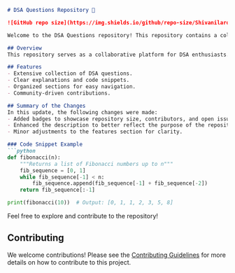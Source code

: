 ```markdown
# DSA Questions Repository 🚀

![GitHub repo size](https://img.shields.io/github/repo-size/Shivanilarokar/DSA-Questions-) ![GitHub contributors](https://img.shields.io/github/contributors/Shivanilarokar/DSA-Questions-) ![GitHub issues](https://img.shields.io/github/issues/Shivanilarokar/DSA-Questions-)

Welcome to the DSA Questions repository! This repository contains a collection of Data Structures and Algorithms (DSA) questions aimed at helping developers and students enhance their problem-solving skills.

## Overview
This repository serves as a collaborative platform for DSA enthusiasts. It is designed to provide clear explanations and code snippets for various DSA problems, making it easier for users to understand and learn.

## Features
- Extensive collection of DSA questions.
- Clear explanations and code snippets.
- Organized sections for easy navigation.
- Community-driven contributions.

## Summary of the Changes
In this update, the following changes were made:
- Added badges to showcase repository size, contributors, and open issues.
- Enhanced the description to better reflect the purpose of the repository.
- Minor adjustments to the features section for clarity.

### Code Snippet Example
```python
def fibonacci(n):
    """Returns a list of Fibonacci numbers up to n"""
    fib_sequence = [0, 1]
    while fib_sequence[-1] < n:
        fib_sequence.append(fib_sequence[-1] + fib_sequence[-2])
    return fib_sequence[:-1]

print(fibonacci(10))  # Output: [0, 1, 1, 2, 3, 5, 8]
```

Feel free to explore and contribute to the repository!

## Contributing
We welcome contributions! Please see the [Contributing Guidelines](CONTRIBUTING.md) for more details on how to contribute to this project.
```